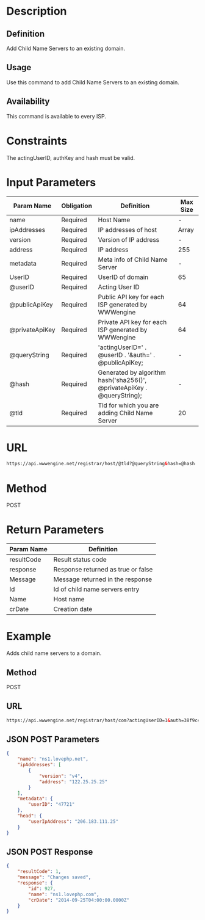 Description
=============

Definition
------------
Add Child Name Servers to an existing domain.

Usage
------------
Use this command to add Child Name Servers to an existing domain.

Availability
-------------
This command is available to every ISP.

Constraints
=============

The actingUserID, authKey and hash must be valid.

Input Parameters
=================
| Param Name | Obligation | Definition | Max Size |
| ------------- | ------------- | ------------- | ------------- |
| name | Required | Host Name | - |
| ipAddresses | Required | IP addresses of host | Array |
| version | Required | Version of IP address | - |
| address | Required | IP address | 255 |
| metadata | Required | Meta info of Child Name Server | - |
| UserID | Required | UserID of domain | 65 |
| @userID | Required | Acting User ID |  |
| @publicApiKey | Required | Public API key for each ISP generated by WWWengine | 64 |
| @privateApiKey | Required | Private API key for each ISP generated by WWWengine | 64 |
| @queryString | Required | 'actingUserID=' . @userID . '&auth=' . @publicApiKey; | - |
| @hash | Required | Generated by algorithm hash('sha256()', @privateApiKey . @queryString); | - |
|	@tld	|	Required	|	Tld for which you are adding Child Name Server	|	20	|

URL
===========
```html
https://api.wwwengine.net/registrar/host/@tld?@queryString&hash=@hash
```
Method
========
POST

Return Parameters
=================
| Param Name| Definition |
| ------------- | ------------- |
| resultCode | Result status code |
| response | Response returned as true or false |
| Message | Message returned in the response |
| Id | Id of child name servers entry |
| Name | Host name |
| crDate | Creation date |

Example
=========

Adds child name servers to a domain.

Method
----------

POST

URL
----------

````html
https://api.wwwengine.net/registrar/host/com?actingUserID=1&auth=38f9c45022de9ccd105545423b77e950af7dbc5eb31660d6bf1160431513f5ae&hash=1ca9b5502935824ea5674e3d8f69663e3dcd077fab85b3810aadcf2ae3fda5d7
````

JSON POST Parameters
---------------------

````json
{
    "name": "ns1.lovephp.net",
    "ipAddresses": [
        {
            "version": "v4",
            "address": "122.25.25.25"
        }
    ],
    "metadata": {
        "userID": "47721"
    },
    "head": {
        "userIpAddress": "206.183.111.25"
    }
}
````

JSON POST Response
--------------------

````json
{
    "resultCode": 1,
    "message": "Changes saved",
    "response": {
        "id": 927,
        "name": "ns1.lovephp.com",
        "crDate": "2014-09-25T04:00:00.0000Z"
    }
}
````
